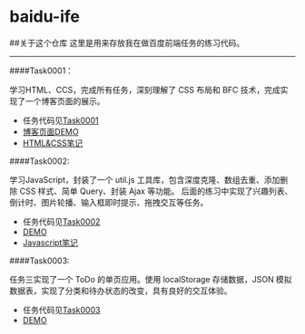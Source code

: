 # baidu-ife

##关于这个仓库
这里是用来存放我在做百度前端任务的练习代码。

---


####Task0001：

学习HTML、CCS，完成所有任务，深刻理解了 CSS 布局和 BFC 技术，完成实现了一个博客页面的展示。
* 任务代码见[Task0001](https://github.com/MarilynXML/baidu-ife/tree/master/Task0001)
* [博客页面DEMO](http://marilynxml.github.io/baidu-ife/Task0001/task0001/)
* [HTML&CSS笔记](http://marilynxml.github.io/)


####Task0002: 

学习JavaScript，封装了一个 util.js 工具库，包含深度克隆、数组去重、添加删除 CSS 样式、简单 Query、封装 Ajax 等功能。
后面的练习中实现了兴趣列表、倒计时、图片轮播、输入框即时提示、拖拽交互等任务。
* 任务代码见[Task0002](https://github.com/MarilynXML/baidu-ife/tree/master/Task0002)
* [DEMO](http://marilynxml.github.io/baidu-ife/Task0002/Task002/)
* [Javascript笔记](http://marilynxml.github.io/)


####Task0003:

任务三实现了一个 ToDo 的单页应用。使用 localStorage 存储数据，JSON 模拟数据表，实现了分类和待办状态的改变，具有良好的交互体验。

* 任务代码见[Task0003](https://github.com/MarilynXML/baidu-ife/tree/master/Task0002)
* [DEMO](http://marilynxml.github.io/baidu-ife/task0003)
     
